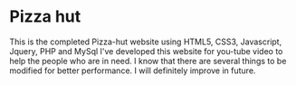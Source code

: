 # Pizza hut
This is the completed Pizza-hut website using HTML5, CSS3, Javascript, Jquery, PHP and MySql
I've developed this website for you-tube video to help the people who are in need. I know that there are several things to be modified for better performance. I will definitely improve in future.

